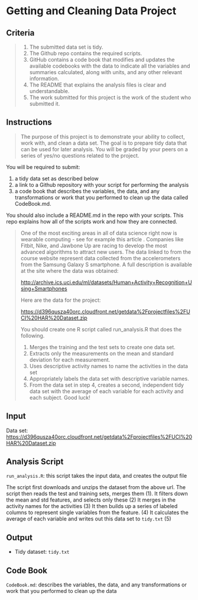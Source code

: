 Getting and Cleaning Data Project
=================================

Criteria
--------

> 1. The submitted data set is tidy.
> 2. The Github repo contains the required scripts.
> 3. GitHub contains a code book that modifies and updates the available codebooks with the data to indicate all the variables and summaries calculated, along with units, and any other relevant information.
> 4. The README that explains the analysis files is clear and understandable.
> 5. The work submitted for this project is the work of the student who submitted it.


Instructions
------------

> The purpose of this project is to demonstrate your ability to collect, work with, and clean a data set. 
The goal is to prepare tidy data that can be used for later analysis. You will be graded by your peers on a series of yes/no questions related to the project. 
>
You will be required to submit: 
1) a tidy data set as described below
2) a link to a Github repository with your script for performing the analysis
3) a code book that describes the variables, the data, and any transformations or work that you performed to clean up the data called CodeBook.md. 
>
You should also include a README.md in the repo with your scripts. 
This repo explains how all of the scripts work and how they are connected.
> 
> One of the most exciting areas in all of data science right now is wearable computing - see for example this article . Companies like Fitbit, Nike, and Jawbone Up are racing to develop the most advanced algorithms to attract new users. The data linked to from the course website represent data collected from the accelerometers from the Samsung Galaxy S smartphone. A full description is available at the site where the data was obtained:
>
> http://archive.ics.uci.edu/ml/datasets/Human+Activity+Recognition+Using+Smartphones
>
> Here are the data for the project:
>
> https://d396qusza40orc.cloudfront.net/getdata%2Fprojectfiles%2FUCI%20HAR%20Dataset.zip
>
> You should create one R script called run_analysis.R that does the following.
>
> 1. Merges the training and the test sets to create one data set.
> 2. Extracts only the measurements on the mean and standard deviation for each measurement.
> 3. Uses descriptive activity names to name the activities in the data set
> 4. Appropriately labels the data set with descriptive variable names.
> 5. From the data set in step 4, creates a second, independent tidy data set with the average of each variable for each activity and each subject.
> Good luck!


Input
-----

Data set: https://d396qusza40orc.cloudfront.net/getdata%2Fprojectfiles%2FUCI%20HAR%20Dataset.zip 


Analysis Script
---------------

`run_analysis.R`: this script takes the input data, and creates the output file 

The script first downloads and unzips the dataset from the above url. The script then reads the test and training sets, merges them (1).  It filters down the mean and std features, and selects only these (2) It merges in the activity names for the activities (3) It then builds up a series of labeled columns to represent single variables from the feature. (4)  It calculates the average of each variable and writes out this data set to `tidy.txt` (5)


Output
------

* Tidy dataset: `tidy.txt`


Code Book
---------

`CodeBook.md`: describes the variables, the data, and any transformations or work that you performed to clean up the data
